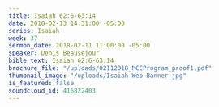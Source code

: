 ```yaml
---
title: Isaiah 62:6-63:14
date: 2018-02-13 14:31:00 -05:00
series: Isaiah
week: 37
sermon_date: 2018-02-11 11:00:00 -05:00
speaker: Denis Beausejour
bible_text: Isaiah 62:6-63:14
brochure_file: "/uploads/02112018_MCCProgram_proof1.pdf"
thumbnail_image: "/uploads/Isaiah-Web-Banner.jpg"
is_featured: false
soundcloud_id: 416822403
---
```



